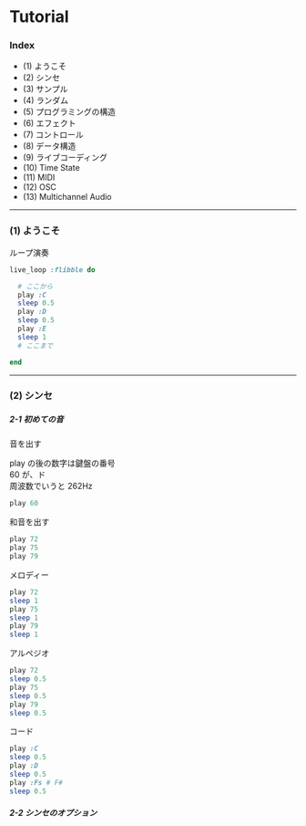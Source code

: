 # Tutorial  

### Index  

- (1) ようこそ  
- (2) シンセ  
- (3) サンプル  
- (4) ランダム  
- (5) プログラミングの構造  
- (6) エフェクト  
- (7) コントロール  
- (8) データ構造  
- (9) ライブコーディング  
- (10) Time State  
- (11) MIDI  
- (12) OSC  
- (13) Multichannel Audio  


---  

### (1) ようこそ  

ループ演奏  
```rb
live_loop :flibble do

  # ここから
  play :C
  sleep 0.5
  play :D
  sleep 0.5
  play :E
  sleep 1
  # ここまで

end
```

---  

### (2) シンセ  


##### 2-1 初めての音  

音を出す  

play の後の数字は鍵盤の番号  
60 が、ド  
周波数でいうと 262Hz  

```rb
play 60
```


和音を出す  
```rb
play 72
play 75
play 79
```


メロディー  
```rb
play 72
sleep 1
play 75
sleep 1
play 79
sleep 1
```


アルペジオ  
```rb
play 72
sleep 0.5
play 75
sleep 0.5
play 79
sleep 0.5
```


コード  
```rb
play :C
sleep 0.5
play :D
sleep 0.5
play :Fs # F#
sleep 0.5
```

##### 2-2 シンセのオプション  






